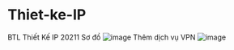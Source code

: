 # Thiet-ke-IP
BTL Thiết Kế IP 20211
Sơ đồ 
![image](https://user-images.githubusercontent.com/56644098/151177276-5b94ada2-0b02-4a97-b9f7-38270892530b.png)
Thêm dịch vụ VPN
![image](https://user-images.githubusercontent.com/56644098/151177371-06ee44e8-25dd-438f-9368-4b04e6164099.png)
